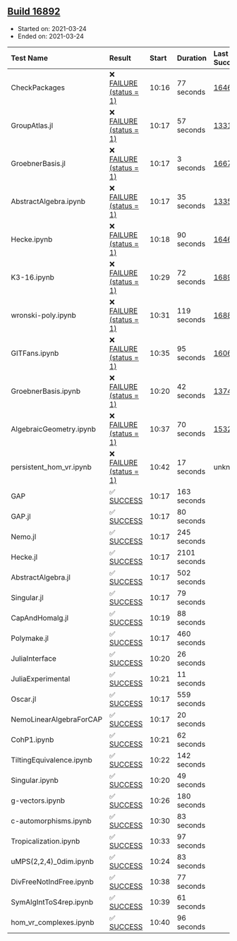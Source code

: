 ## [Build 16892](https://oscarci.mathematik.uni-kl.de/job/oscar/16892/)

* Started on: 2021-03-24
* Ended on: 2021-03-24

| Test Name    | Result | Start | Duration | Last Success | First Failure |
|:-------------|:-------|:------|:---------|:-------------|:--------------|
| CheckPackages | ❌ [FAILURE (status = 1)](https://oscarci.mathematik.uni-kl.de/job/oscar/16892/artifact/logs/build-16892/CheckPackages.log) | 10:16 | 77 seconds | [16463](https://oscarci.mathematik.uni-kl.de/job/oscar/16463/) | [16464](https://oscarci.mathematik.uni-kl.de/job/oscar/16464/) |
| GroupAtlas.jl | ❌ [FAILURE (status = 1)](https://oscarci.mathematik.uni-kl.de/job/oscar/16892/artifact/logs/build-16892/GroupAtlas.jl.log) | 10:17 | 57 seconds | [13311](https://oscarci.mathematik.uni-kl.de/job/oscar/13311/) | [13312](https://oscarci.mathematik.uni-kl.de/job/oscar/13312/) |
| GroebnerBasis.jl | ❌ [FAILURE (status = 1)](https://oscarci.mathematik.uni-kl.de/job/oscar/16892/artifact/logs/build-16892/GroebnerBasis.jl.log) | 10:17 | 3 seconds | [16676](https://oscarci.mathematik.uni-kl.de/job/oscar/16676/) | [16677](https://oscarci.mathematik.uni-kl.de/job/oscar/16677/) |
| AbstractAlgebra.ipynb | ❌ [FAILURE (status = 1)](https://oscarci.mathematik.uni-kl.de/job/oscar/16892/artifact/logs/build-16892/AbstractAlgebra.ipynb.log) | 10:17 | 35 seconds | [13355](https://oscarci.mathematik.uni-kl.de/job/oscar/13355/) | [13356](https://oscarci.mathematik.uni-kl.de/job/oscar/13356/) |
| Hecke.ipynb | ❌ [FAILURE (status = 1)](https://oscarci.mathematik.uni-kl.de/job/oscar/16892/artifact/logs/build-16892/Hecke.ipynb.log) | 10:18 | 90 seconds | [16463](https://oscarci.mathematik.uni-kl.de/job/oscar/16463/) | [16464](https://oscarci.mathematik.uni-kl.de/job/oscar/16464/) |
| K3-16.ipynb | ❌ [FAILURE (status = 1)](https://oscarci.mathematik.uni-kl.de/job/oscar/16892/artifact/logs/build-16892/K3-16.ipynb.log) | 10:29 | 72 seconds | [16891](https://oscarci.mathematik.uni-kl.de/job/oscar/16891/) | [16892](https://oscarci.mathematik.uni-kl.de/job/oscar/16892/) |
| wronski-poly.ipynb | ❌ [FAILURE (status = 1)](https://oscarci.mathematik.uni-kl.de/job/oscar/16892/artifact/logs/build-16892/wronski-poly.ipynb.log) | 10:31 | 119 seconds | [16882](https://oscarci.mathematik.uni-kl.de/job/oscar/16882/) | [16883](https://oscarci.mathematik.uni-kl.de/job/oscar/16883/) |
| GITFans.ipynb | ❌ [FAILURE (status = 1)](https://oscarci.mathematik.uni-kl.de/job/oscar/16892/artifact/logs/build-16892/GITFans.ipynb.log) | 10:35 | 95 seconds | [16068](https://oscarci.mathematik.uni-kl.de/job/oscar/16068/) | [16069](https://oscarci.mathematik.uni-kl.de/job/oscar/16069/) |
| GroebnerBasis.ipynb | ❌ [FAILURE (status = 1)](https://oscarci.mathematik.uni-kl.de/job/oscar/16892/artifact/logs/build-16892/GroebnerBasis.ipynb.log) | 10:20 | 42 seconds | [13748](https://oscarci.mathematik.uni-kl.de/job/oscar/13748/) | [13749](https://oscarci.mathematik.uni-kl.de/job/oscar/13749/) |
| AlgebraicGeometry.ipynb | ❌ [FAILURE (status = 1)](https://oscarci.mathematik.uni-kl.de/job/oscar/16892/artifact/logs/build-16892/AlgebraicGeometry.ipynb.log) | 10:37 | 70 seconds | [15322](https://oscarci.mathematik.uni-kl.de/job/oscar/15322/) | [15323](https://oscarci.mathematik.uni-kl.de/job/oscar/15323/) |
| persistent_hom_vr.ipynb | ❌ [FAILURE (status = 1)](https://oscarci.mathematik.uni-kl.de/job/oscar/16892/artifact/logs/build-16892/persistent_hom_vr.ipynb.log) | 10:42 | 17 seconds | unknown | unknown |
| GAP | ✅ [SUCCESS](https://oscarci.mathematik.uni-kl.de/job/oscar/16892/artifact/logs/build-16892/GAP.log) | 10:17 | 163 seconds |  |  |
| GAP.jl | ✅ [SUCCESS](https://oscarci.mathematik.uni-kl.de/job/oscar/16892/artifact/logs/build-16892/GAP.jl.log) | 10:17 | 80 seconds |  |  |
| Nemo.jl | ✅ [SUCCESS](https://oscarci.mathematik.uni-kl.de/job/oscar/16892/artifact/logs/build-16892/Nemo.jl.log) | 10:17 | 245 seconds |  |  |
| Hecke.jl | ✅ [SUCCESS](https://oscarci.mathematik.uni-kl.de/job/oscar/16892/artifact/logs/build-16892/Hecke.jl.log) | 10:17 | 2101 seconds |  |  |
| AbstractAlgebra.jl | ✅ [SUCCESS](https://oscarci.mathematik.uni-kl.de/job/oscar/16892/artifact/logs/build-16892/AbstractAlgebra.jl.log) | 10:17 | 502 seconds |  |  |
| Singular.jl | ✅ [SUCCESS](https://oscarci.mathematik.uni-kl.de/job/oscar/16892/artifact/logs/build-16892/Singular.jl.log) | 10:17 | 79 seconds |  |  |
| CapAndHomalg.jl | ✅ [SUCCESS](https://oscarci.mathematik.uni-kl.de/job/oscar/16892/artifact/logs/build-16892/CapAndHomalg.jl.log) | 10:19 | 88 seconds |  |  |
| Polymake.jl | ✅ [SUCCESS](https://oscarci.mathematik.uni-kl.de/job/oscar/16892/artifact/logs/build-16892/Polymake.jl.log) | 10:17 | 460 seconds |  |  |
| JuliaInterface | ✅ [SUCCESS](https://oscarci.mathematik.uni-kl.de/job/oscar/16892/artifact/logs/build-16892/JuliaInterface.log) | 10:20 | 26 seconds |  |  |
| JuliaExperimental | ✅ [SUCCESS](https://oscarci.mathematik.uni-kl.de/job/oscar/16892/artifact/logs/build-16892/JuliaExperimental.log) | 10:21 | 11 seconds |  |  |
| Oscar.jl | ✅ [SUCCESS](https://oscarci.mathematik.uni-kl.de/job/oscar/16892/artifact/logs/build-16892/Oscar.jl.log) | 10:17 | 559 seconds |  |  |
| NemoLinearAlgebraForCAP | ✅ [SUCCESS](https://oscarci.mathematik.uni-kl.de/job/oscar/16892/artifact/logs/build-16892/NemoLinearAlgebraForCAP.log) | 10:17 | 20 seconds |  |  |
| CohP1.ipynb | ✅ [SUCCESS](https://oscarci.mathematik.uni-kl.de/job/oscar/16892/artifact/logs/build-16892/CohP1.ipynb.log) | 10:21 | 62 seconds |  |  |
| TiltingEquivalence.ipynb | ✅ [SUCCESS](https://oscarci.mathematik.uni-kl.de/job/oscar/16892/artifact/logs/build-16892/TiltingEquivalence.ipynb.log) | 10:22 | 142 seconds |  |  |
| Singular.ipynb | ✅ [SUCCESS](https://oscarci.mathematik.uni-kl.de/job/oscar/16892/artifact/logs/build-16892/Singular.ipynb.log) | 10:20 | 49 seconds |  |  |
| g-vectors.ipynb | ✅ [SUCCESS](https://oscarci.mathematik.uni-kl.de/job/oscar/16892/artifact/logs/build-16892/g-vectors.ipynb.log) | 10:26 | 180 seconds |  |  |
| c-automorphisms.ipynb | ✅ [SUCCESS](https://oscarci.mathematik.uni-kl.de/job/oscar/16892/artifact/logs/build-16892/c-automorphisms.ipynb.log) | 10:30 | 83 seconds |  |  |
| Tropicalization.ipynb | ✅ [SUCCESS](https://oscarci.mathematik.uni-kl.de/job/oscar/16892/artifact/logs/build-16892/Tropicalization.ipynb.log) | 10:33 | 97 seconds |  |  |
| uMPS(2,2,4)_0dim.ipynb | ✅ [SUCCESS](https://oscarci.mathematik.uni-kl.de/job/oscar/16892/artifact/logs/build-16892/uMPS-2-2-4-_0dim.ipynb.log) | 10:24 | 83 seconds |  |  |
| DivFreeNotIndFree.ipynb | ✅ [SUCCESS](https://oscarci.mathematik.uni-kl.de/job/oscar/16892/artifact/logs/build-16892/DivFreeNotIndFree.ipynb.log) | 10:38 | 77 seconds |  |  |
| SymAlgIntToS4rep.ipynb | ✅ [SUCCESS](https://oscarci.mathematik.uni-kl.de/job/oscar/16892/artifact/logs/build-16892/SymAlgIntToS4rep.ipynb.log) | 10:39 | 61 seconds |  |  |
| hom_vr_complexes.ipynb | ✅ [SUCCESS](https://oscarci.mathematik.uni-kl.de/job/oscar/16892/artifact/logs/build-16892/hom_vr_complexes.ipynb.log) | 10:40 | 96 seconds |  |  |
